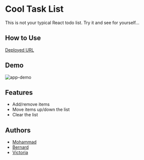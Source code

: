 
# Cool Task List

This is not your typical React todo list. Try it and see for yourself...

## How to Use

[Deployed URL](https://mz0121coder.github.io/cool-task-list/)

## Demo

![app-demo](./cool-task-list-demo.gif)

## Features

- Add/remove items
- Move items up/down the list
- Clear the list



## Authors

- [Mohammad](https://github.com/mz0121coder)
- [Bernard](https://github.com/CitizenBabbage)
- [Victoria](https://github.com/cabbagepatch1981)